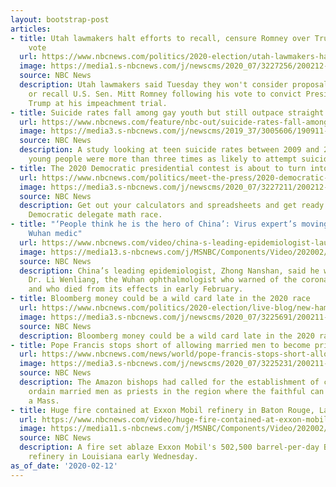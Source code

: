 ```yaml
---
layout: bootstrap-post
articles:
- title: Utah lawmakers halt efforts to recall, censure Romney over Trump impeachment
    vote
  url: https://www.nbcnews.com/politics/2020-election/utah-lawmakers-halt-efforts-recall-censure-romney-over-trump-impeachment-n1135676
  image: https://media1.s-nbcnews.com/j/newscms/2020_07/3227256/200212-mitt-romney-utah-mc-1342_6a55a0437f2fde74a05fc895f8c803ab.nbcnews-fp-1200-630.JPG
  source: NBC News
  description: Utah lawmakers said Tuesday they won't consider proposals to censure
    or recall U.S. Sen. Mitt Romney following his vote to convict President Donald
    Trump at his impeachment trial.
- title: Suicide rates fall among gay youth but still outpace straight peers
  url: https://www.nbcnews.com/feature/nbc-out/suicide-rates-fall-among-gay-youth-still-outpace-straight-peers-n1135141
  image: https://media3.s-nbcnews.com/j/newscms/2019_37/3005606/190911-pride-flag-cs-1052a_86d24908e389e05882699ac52fdde033.nbcnews-fp-1200-630.jpg
  source: NBC News
  description: A study looking at teen suicide rates between 2009 and 2017 found non-heterosexual
    young people were more than three times as likely to attempt suicide.
- title: The 2020 Democratic presidential contest is about to turn into a math race
  url: https://www.nbcnews.com/politics/meet-the-press/2020-democratic-presidential-contest-about-turn-math-race-n1135656
  image: https://media3.s-nbcnews.com/j/newscms/2020_07/3227211/200212-pete-buttigieg-cs-812a_cd951b68b315b80b00c2443b7dbddddf.nbcnews-fp-1200-630.jpg
  source: NBC News
  description: Get out your calculators and spreadsheets and get ready for yet another
    Democratic delegate math race.
- title: "‘People think he is the hero of China’: Virus expert’s moving tribute to
    Wuhan medic"
  url: https://www.nbcnews.com/video/china-s-leading-epidemiologist-lauds-coronavirus-hero-doctor-dr-li-wenliang-78608453829
  image: https://media13.s-nbcnews.com/j/MSNBC/Components/Video/202002/HEALTHDOCTOR.nbcnews-fp-1200-630.jpg
  source: NBC News
  description: China’s leading epidemiologist, Zhong Nanshan, said he was proud of
    Dr. Li Wenliang, the Wuhan ophthalmologist who warned of the coronavirus outbreak
    and who died from its effects in early February.
- title: Bloomberg money could be a wild card late in the 2020 race
  url: https://www.nbcnews.com/politics/2020-election/live-blog/new-hampshire-primary-live-results-democrats-make-final-push-n1134096/ncrd1135626
  image: https://media3.s-nbcnews.com/j/newscms/2020_07/3225691/200211-new-hampshire-primary-live-blog-cs-1131a_331eb2abdf7ecea3a3fde710f43b3831.nbcnews-fp-1200-630.jpg
  source: NBC News
  description: Bloomberg money could be a wild card late in the 2020 race
- title: Pope Francis stops short of allowing married men to become priests in Amazon
  url: https://www.nbcnews.com/news/world/pope-francis-stops-short-allowing-married-men-become-priests-amazon-n1134581
  image: https://media3.s-nbcnews.com/j/newscms/2020_07/3225231/200211-pope-amazon-mc-10383_1df099344b07bf7bf7ef8462b5598f09.nbcnews-fp-1200-630.JPG
  source: NBC News
  description: The Amazon bishops had called for the establishment of criteria to
    ordain married men as priests in the region where the faithful can go months without
    a Mass.
- title: Huge fire contained at Exxon Mobil refinery in Baton Rouge, La.
  url: https://www.nbcnews.com/video/huge-fire-contained-at-exxon-mobil-refinery-in-baton-rouge-la-78604869936
  image: https://media11.s-nbcnews.com/j/MSNBC/Components/Video/202002/MORE-BATON-ROUGE-PLANT.nbcnews-fp-1200-630.jpg
  source: NBC News
  description: A fire set ablaze Exxon Mobil's 502,500 barrel-per-day Baton Rouge
    refinery in Louisiana early Wednesday.
as_of_date: '2020-02-12'
---
```



